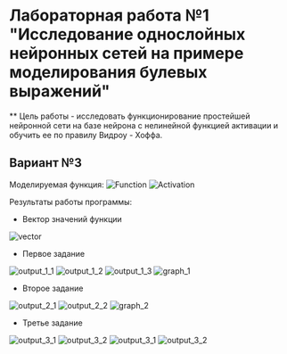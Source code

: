 # Лабораторная работа №1 "Исследование однослойных нейронных сетей на примере моделирования булевых выражений"

** Цель работы - исследовать функционирование простейшей нейронной сети на базе нейрона с нелинейной функцией активации и обучить ее по правилу Видроу - Хоффа.

## Вариант №3

Моделируемая функция:
![Function](https://github.com/Prosto-Fil/ITIB_1/blob/main/itib_1/task_1.png)
![Activation](https://github.com/Prosto-Fil/ITIB_1/blob/main/itib_1/task_2.png)


Результаты работы программы:

* Вектор значений функции

![vector](https://github.com/Prosto-Fil/ITIB_1/blob/main/itib_1/function.png)

* Первое задание

![output_1_1](https://github.com/Prosto-Fil/ITIB_1/blob/main/itib_1/output_1_1.png)
![output_1_2](https://github.com/Prosto-Fil/ITIB_1/blob/main/itib_1/output_1_2.png)
![output_1_3](https://github.com/Prosto-Fil/ITIB_1/blob/main/itib_1/output_1_3.png)
![graph_1](https://github.com/Prosto-Fil/ITIB_1/blob/main/itib_1/graph_1.png)

* Второе задание

![output_2_1](https://github.com/Prosto-Fil/ITIB_1/blob/main/itib_1/output_2_1.png)
![output_2_2](https://github.com/Prosto-Fil/ITIB_1/blob/main/itib_1/output_2_2.png)
![graph_2](https://github.com/Prosto-Fil/ITIB_1/blob/main/itib_1/graph_2.png)

* Третье задание

![output_3_1](https://github.com/Prosto-Fil/ITIB_1/blob/main/itib_1/output_3_1.png)
![output_3_2](https://github.com/Prosto-Fil/ITIB_1/blob/main/itib_1/output_3_2.png)
![output_3_1](https://github.com/Prosto-Fil/ITIB_1/blob/main/itib_1/output_3_1.png)
![output_3_2](https://github.com/Prosto-Fil/ITIB_1/blob/main/itib_1/output_3_2.png)
